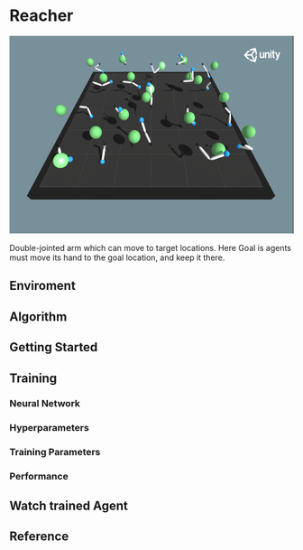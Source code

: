 # Reacher

<p align="center"><img src="../media/reacher.png" height="350px"></p>

Double-jointed arm which can move to target locations. Here Goal is agents must move its hand to the goal location, and keep it there.

## Enviroment

## Algorithm

## Getting Started

## Training

### Neural Network

### Hyperparameters

### Training Parameters

### Performance

## Watch trained Agent

## Reference
